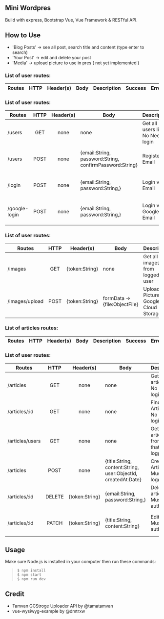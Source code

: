 ## Mini Wordpres

Build with express,
Bootstrap Vue, Vue Framework & RESTful API.

## How to Use
* 'Blog Posts' -> see all post, search title and content (type enter to search)
* 'Your Post' -> edit and delete your post
* 'Media' -> upload picture to use in pres ( not yet implemented )


### List of user routes:

| Routes        | HTTP           | Header(s) | Body| Description | Success | Error|
| ------------- |:-------------:| :-----:| ---- | --- | ---| ---|
### List of user routes:

| Routes        | HTTP           | Header(s) | Body| Description | Success | Error|
| ------------- |:-------------:| :-----:| ---- | --- | ---| ---|
|/users | GET| none | none | Get all users list <br> No Need login | Status:200 <br> dataTypes:{} | Status:500 <br> dataTypes:{} |
|/users | POST | none | {email:String,<br>password:String,<br>confirmPassword:String} | Register via Email | Status: 201<br> dataTypes:{}| Status:500<br> dataTypes:{}|
|/login | POST | none | {email:String,<br>password:String,} | Login via Email | Status: 201<br> dataTypes:{}| Status:500<br> dataTypes:{}|
|/google-login | POST | none | {email:String,<br>password:String,} | Login via Google Email | Status: 201<br> dataTypes:{}| Status:500<br> dataTypes:{}|


### List of user routes:

| Routes        | HTTP           | Header(s) | Body| Description | Success | Error|
| ------------- |:-------------:| :-----:| ---- | --- | ---| ---|
|/images | GET| {token:String} | none | Get all images from logged in user | Status:200 <br> dataTypes:{} | Status:500 <br> dataTypes:{} |
|/images/upload | POST | {token:String} | formData -> {file:ObjectFile} | Upload Picture to Google Cloud Storage | Status: 201<br> dataTypes:{}| Status:500<br> dataTypes:{}|



### List of articles routes: 
| Routes        | HTTP           | Header(s) | Body| Description | Success | Error
| ------------- |:-------------:| :---:| ---- | --- | --- | ---|
### List of user routes:

| Routes        | HTTP           | Header(s) | Body| Description | Success | Error|
| ------------- |:-------------:| :-----:| ---- | --- | ---| ---|
|/articles | GET| none | none | Get all articles list <br> No Need login | Status:200 <br> dataTypes:{} | Status:500 <br> dataTypes:{} |
|/articles/:id | GET| none | none | Find One Article <br> No Need login | Status:200 <br> dataTypes:{} | Status:500 <br> dataTypes:{} |
|/articles/users | GET| none | none | Get all articles from user that is logged in| Status:200 <br> dataTypes:{} | Status:500 <br> dataTypes:{} |
|/articles | POST | none | {title:String, content:String, user:ObjectId, createdAt:Date} | Create new Article <br> Must be logged in| Status: 201<br> dataTypes:{}| Status:500<br> dataTypes:{}|
|/articles/:id | DELETE | {token:String} | {email:String,<br>password:String,} | Delete article <br> Must be authorized | Status: 201<br> dataTypes:{}| Status:500<br> dataTypes:{}|
|/articles/:id | PATCH | {token:String} | {title:String, content:String} | Edit Article <br> Must be authorized | Status: 201<br> dataTypes:{}| Status:500<br> dataTypes:{}|


## Usage
Make sure Node.js is installed in your computer then run these commands:

> `$ npm install` <br>
> `$ npm start` <br>
> `$ npm run dev` <br>


## Credit
* Tamvan GCStroge Uploader API by @tamatamvan
* vue-wysiwyg-example by @dmtrxw
